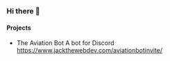 ### Hi there 👋

<!--
**JackTheWebDev/jackthewebdev** is a ✨ _special_ ✨ repository because its `README.md` (this file) appears on your GitHub profile.
-->
#### Projects
* The Aviation Bot 
  A bot for Discord
  https://www.jackthewebdev.com/aviationbotinvite/
 
